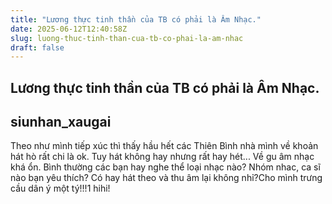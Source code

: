 ```yaml
---
title: "Lương thực tinh thần của TB có phải là Âm Nhạc."
date: 2025-06-12T12:40:58Z
slug: luong-thuc-tinh-than-cua-tb-co-phai-la-am-nhac
draft: false
---
```


## Lương thực tinh thần của TB có phải là Âm Nhạc.

## siunhan_xaugai

Theo như mình tiếp xúc thì thấy hầu hết các Thiên Bình nhà mình về khoản hát hò rất chi là ok. Tuy hát không hay nhưng rất hay hét...
Về gu âm nhạc khá ổn.
Bình thường các bạn hay nghe thể loại nhạc nào? Nhóm nhac, ca sĩ nào bạn yêu thích? Có hay hát theo và thu âm lại không nhỉ?Cho mình trưng cầu dân ý một tý!!!1 hihi!